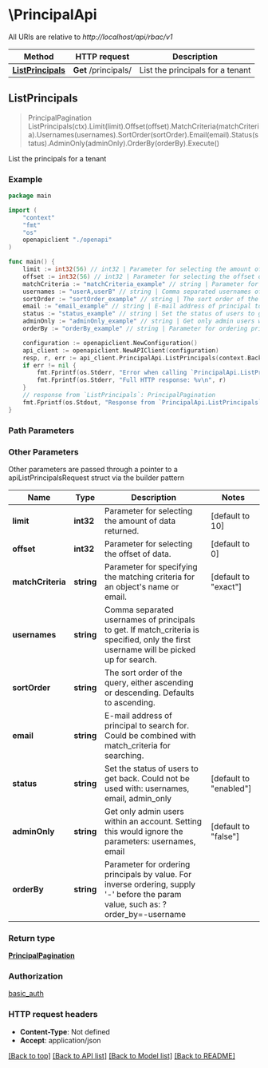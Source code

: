 # \PrincipalApi

All URIs are relative to *http://localhost/api/rbac/v1*

Method | HTTP request | Description
------------- | ------------- | -------------
[**ListPrincipals**](PrincipalApi.md#ListPrincipals) | **Get** /principals/ | List the principals for a tenant



## ListPrincipals

> PrincipalPagination ListPrincipals(ctx).Limit(limit).Offset(offset).MatchCriteria(matchCriteria).Usernames(usernames).SortOrder(sortOrder).Email(email).Status(status).AdminOnly(adminOnly).OrderBy(orderBy).Execute()

List the principals for a tenant



### Example

```go
package main

import (
    "context"
    "fmt"
    "os"
    openapiclient "./openapi"
)

func main() {
    limit := int32(56) // int32 | Parameter for selecting the amount of data returned. (optional) (default to 10)
    offset := int32(56) // int32 | Parameter for selecting the offset of data. (optional) (default to 0)
    matchCriteria := "matchCriteria_example" // string | Parameter for specifying the matching criteria for an object's name or email. (optional) (default to "exact")
    usernames := "userA,userB" // string | Comma separated usernames of principals to get. If match_criteria is specified, only the first username will be picked up for search. (optional)
    sortOrder := "sortOrder_example" // string | The sort order of the query, either ascending or descending. Defaults to ascending. (optional)
    email := "email_example" // string | E-mail address of principal to search for. Could be combined with match_criteria for searching. (optional)
    status := "status_example" // string | Set the status of users to get back. Could not be used with: usernames, email, admin_only (optional) (default to "enabled")
    adminOnly := "adminOnly_example" // string | Get only admin users within an account. Setting this would ignore the parameters: usernames, email (optional) (default to "false")
    orderBy := "orderBy_example" // string | Parameter for ordering principals by value. For inverse ordering, supply '-' before the param value, such as: ?order_by=-username (optional)

    configuration := openapiclient.NewConfiguration()
    api_client := openapiclient.NewAPIClient(configuration)
    resp, r, err := api_client.PrincipalApi.ListPrincipals(context.Background()).Limit(limit).Offset(offset).MatchCriteria(matchCriteria).Usernames(usernames).SortOrder(sortOrder).Email(email).Status(status).AdminOnly(adminOnly).OrderBy(orderBy).Execute()
    if err != nil {
        fmt.Fprintf(os.Stderr, "Error when calling `PrincipalApi.ListPrincipals``: %v\n", err)
        fmt.Fprintf(os.Stderr, "Full HTTP response: %v\n", r)
    }
    // response from `ListPrincipals`: PrincipalPagination
    fmt.Fprintf(os.Stdout, "Response from `PrincipalApi.ListPrincipals`: %v\n", resp)
}
```

### Path Parameters



### Other Parameters

Other parameters are passed through a pointer to a apiListPrincipalsRequest struct via the builder pattern


Name | Type | Description  | Notes
------------- | ------------- | ------------- | -------------
 **limit** | **int32** | Parameter for selecting the amount of data returned. | [default to 10]
 **offset** | **int32** | Parameter for selecting the offset of data. | [default to 0]
 **matchCriteria** | **string** | Parameter for specifying the matching criteria for an object&#39;s name or email. | [default to &quot;exact&quot;]
 **usernames** | **string** | Comma separated usernames of principals to get. If match_criteria is specified, only the first username will be picked up for search. | 
 **sortOrder** | **string** | The sort order of the query, either ascending or descending. Defaults to ascending. | 
 **email** | **string** | E-mail address of principal to search for. Could be combined with match_criteria for searching. | 
 **status** | **string** | Set the status of users to get back. Could not be used with: usernames, email, admin_only | [default to &quot;enabled&quot;]
 **adminOnly** | **string** | Get only admin users within an account. Setting this would ignore the parameters: usernames, email | [default to &quot;false&quot;]
 **orderBy** | **string** | Parameter for ordering principals by value. For inverse ordering, supply &#39;-&#39; before the param value, such as: ?order_by&#x3D;-username | 

### Return type

[**PrincipalPagination**](PrincipalPagination.md)

### Authorization

[basic_auth](../README.md#basic_auth)

### HTTP request headers

- **Content-Type**: Not defined
- **Accept**: application/json

[[Back to top]](#) [[Back to API list]](../README.md#documentation-for-api-endpoints)
[[Back to Model list]](../README.md#documentation-for-models)
[[Back to README]](../README.md)

